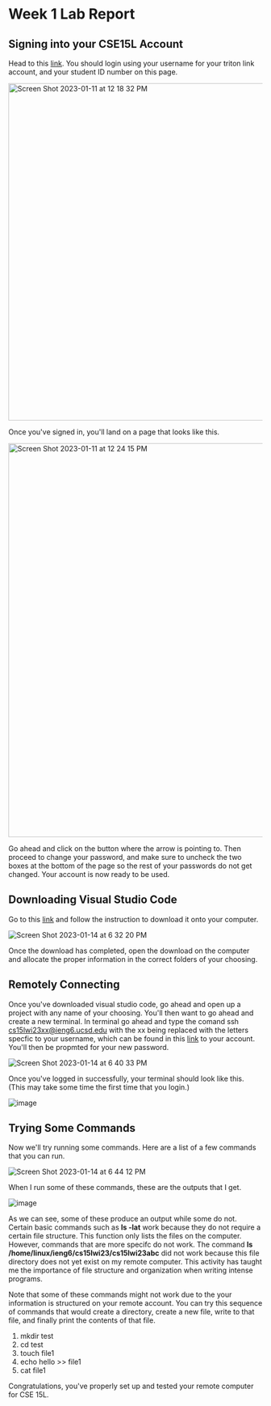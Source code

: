 # Week 1 Lab Report
## Signing into your CSE15L Account

Head to this [link](https://sdacs.ucsd.edu/~icc/index.php). You should login using your username for your triton link account, and your student ID number on this page.

<img width="667" alt="Screen Shot 2023-01-11 at 12 18 32 PM" src="https://user-images.githubusercontent.com/49798755/211909206-ca5c1dbd-14ff-4e30-9f60-245cf6f8ed16.png">

Once you've signed in, you'll land on a page that looks like this.

<img width="779" alt="Screen Shot 2023-01-11 at 12 24 15 PM" src="https://user-images.githubusercontent.com/49798755/211911454-c1813565-0045-4b8b-88f9-6b8a31e07b33.png">

Go ahead and click on the button where the arrow is pointing to. Then proceed to change your password, and make sure to uncheck the two boxes at the bottom of the page so the rest of your passwords do not get changed. Your account is now ready to be used.

## Downloading Visual Studio Code

Go to this [link](https://code.visualstudio.com/) and follow the instruction to download it onto your computer. 

![Screen Shot 2023-01-14 at 6 32 20 PM](https://user-images.githubusercontent.com/49798755/212519955-e880dc56-c497-4801-9278-4b135ed33b7c.png)

Once the download has completed, open the download on the computer and allocate the proper information in the correct folders of your choosing.

## Remotely Connecting

Once you've downloaded visual studio code, go ahead and open up a project with any name of your choosing. You'll then want to go ahead and create a new terminal. In terminal go ahead and type the comand ssh cs15lwi23xx@ieng6.ucsd.edu with the xx being replaced with the letters specfic to your username, which can be found in this [link](https://sdacs.ucsd.edu/~icc/index.php) to your account. You'll then be propmted for your new password. 

![Screen Shot 2023-01-14 at 6 40 33 PM](https://user-images.githubusercontent.com/49798755/212520139-5afab548-a2d1-4b3a-8a77-bb0ec8973c25.png)

Once you've logged in successfully, your terminal should look like this. (This may take some time the first time that you login.)

![image](https://user-images.githubusercontent.com/49798755/212520162-b5aa0a2a-b2c4-430e-b1a5-c2b4667cf8fc.png)

## Trying Some Commands

Now we'll try running some commands. Here are a list of a few commands that you can run.

![Screen Shot 2023-01-14 at 6 44 12 PM](https://user-images.githubusercontent.com/49798755/212520233-0bfe0d50-2807-4ee1-993a-8796bd202f8f.png)

When I run some of these commands, these are the outputs that I get.

![image](https://user-images.githubusercontent.com/49798755/215360382-32959b91-81ba-41e4-b62b-2c7ccdb9445b.png)

As we can see, some of these produce an output while some do not. Certain basic commands such as **ls -lat** work because they do not require a certain file structure. This function only lists the files on the computer. However, commands that are more specifc do not work. The command **ls /home/linux/ieng6/cs15lwi23/cs15lwi23abc** did not work because this file directory does not yet exist on my remote computer. This activity has taught me the importance of file structure and organization when writing intense programs.

Note that some of these commands might not work due to the your information is structured on your remote account. You can try this sequence of commands that would create a directory, create a new file, write to that file, and finally print the contents of that file. 

1. mkdir test
2. cd test
3. touch file1
4. echo hello >> file1
5. cat file1

Congratulations, you've properly set up and tested your remote computer for CSE 15L.
